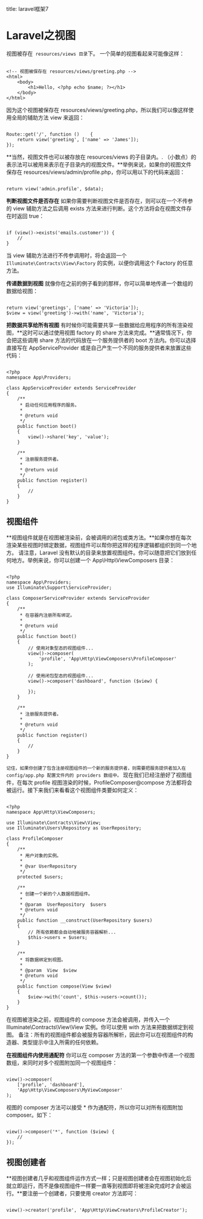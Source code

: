 title: laravel框架7 

#  Laravel之视图 
视图被存在`  resources/views 目录 `下。
一个简单的视图看起来可能像这样：
```

<!-- 视图被保存在 resources/views/greeting.php -->
<html>
    <body>
        <h1>Hello, <?php echo $name; ?></h1>
    </body>
</html>

```
因为这个视图被保存在 resources/views/greeting.php，所以我们可以像这样使用全局的辅助方法 view 来返回：
```

Route::get('/', function ()    {
    return view('greeting', ['name' => 'James']);
});

```
**当然，视图文件也可以被存放在 resources/views 的子目录内。. （小数点）的表示法可以被用来表示在子目录内的视图文件。**举例来说，如果你的视图文件保存在 resources/views/admin/profile.php，你可以用以下的代码来返回：
```

return view('admin.profile', $data);

```
**判断视图文件是否存在**
如果你需要判断视图文件是否存在，则可以在一个不传参的 view 辅助方法之后调用 exists 方法来进行判断。这个方法将会在视图文件存在时返回 true：
```

if (view()->exists('emails.customer')) {
    //
}

```
当 view 辅助方法进行不传参调用时，将会返回一个 ` Illuminate\Contracts\View\Factory ` 的实例，以便你调用这个 Factory 的任意方法。

**传递数据到视图**
就像你在之前的例子看到的那样，你可以简单地传递一个数组的数据给视图：
```

return view('greetings', ['name' => 'Victoria']);
$view = view('greeting')->with('name', 'Victoria');

```
**把数据共享给所有视图**
有时候你可能需要共享一些数据给应用程序的所有渲染视图，**这时可以通过使用视图 factory 的 share 方法来完成。**通常情况下，你会把这些调用 share 方法的代码放在一个服务提供者的 boot 方法内。你可以选择直接写在 AppServiceProvider 或是自己产生一个不同的服务提供者来放置这些代码：
```

<?php
namespace App\Providers;

class AppServiceProvider extends ServiceProvider
{
    /**
     * 启动任何应用程序的服务。
     *
     * @return void
     */
    public function boot()
    {
        view()->share('key', 'value');
    }

    /**
     * 注册服务提供者。
     *
     * @return void
     */
    public function register()
    {
        //
    }
}

```
##  视图组件 
**视图组件就是在视图被渲染前，会被调用的闭包或类方法。**如果你想在每次渲染某些视图时绑定数据，视图组件可以帮你把这样的程序逻辑都组织到同一个地方。
请注意，Laravel 没有默认的目录来放置视图组件。你可以随意把它们放到任何地方。举例来说，你可以创建一个 App\Http\ViewComposers 目录：
```

<?php
namespace App\Providers;
use Illuminate\Support\ServiceProvider;

class ComposerServiceProvider extends ServiceProvider
{
    /**
     * 在容器内注册所有绑定。
     *
     * @return void
     */
    public function boot()
    {
        // 使用对象型态的视图组件...
        view()->composer(
            'profile', 'App\Http\ViewComposers\ProfileComposer'
        );

        // 使用闭包型态的视图组件...
        view()->composer('dashboard', function ($view) {

        });
    }

    /**
     * 注册服务提供者。
     *
     * @return void
     */
    public function register()
    {
        //
    }
}

```
` 记住，如果你创建了包含注册视图组件的一个新的服务提供者，则需要把服务提供者加入在 config/app.php 配置文件内的 providers 数组中。 `
现在我们已经注册好了视图组件，在每次 profile 视图渲染的时候，ProfileComposer@compose 方法都将会被运行。接下来我们来看看这个视图组件类要如何定义：
```

<?php
namespace App\Http\ViewComposers;

use Illuminate\Contracts\View\View;
use Illuminate\Users\Repository as UserRepository;

class ProfileComposer
{
    /**
     * 用户对象的实例。
     *
     * @var UserRepository
     */
    protected $users;

    /**
     * 创建一个新的个人数据视图组件。
     *
     * @param  UserRepository  $users
     * @return void
     */
    public function __construct(UserRepository $users)
    {
        // 所有依赖都会自动地被服务容器解析...
        $this->users = $users;
    }

    /**
     * 将数据绑定到视图。
     *
     * @param  View  $view
     * @return void
     */
    public function compose(View $view)
    {
        $view->with('count', $this->users->count());
    }
}

```
在视图被渲染之前，视图组件的 compose 方法会被调用，并传入一个 Illuminate\Contracts\View\View 实例。你可以使用 with 方法来把数据绑定到视图。
备注：所有的视图组件都会被服务容器所解析，因此你可以在视图组件的构造器、类型提示中注入所需的任何依赖。

**在视图组件内使用通配符**
你可以在 composer 方法的第一个参数中传递一个视图数组，来同时对多个视图附加同一个视图组件：
```

view()->composer(
    ['profile', 'dashboard'],
    'App\Http\ViewComposers\MyViewComposer'
);

```
视图的 composer 方法可以接受 * 作为通配符，所以你可以对所有视图附加 composer。如下：
```

view()->composer('*', function ($view) {
    //
});

```
##  视图创建者 
**视图创建者几乎和视图组件运作方式一样；只是视图创建者会在视图初始化后就立即运行，而不是像视图组件一样要一直等到视图即将被渲染完成时才会被运行。**要注册一个创建者，只要使用 creator 方法即可：
```

view()->creator('profile', 'App\Http\ViewCreators\ProfileCreator');

```